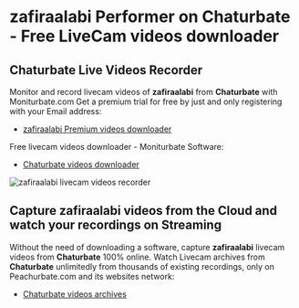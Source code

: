 # zafiraalabi Performer on Chaturbate - Free LiveCam videos downloader

## Chaturbate Live Videos Recorder

Monitor and record livecam videos of **zafiraalabi** from **Chaturbate** with Moniturbate.com
Get a premium trial for free by just and only registering with your Email address:
* [zafiraalabi Premium videos downloader](https://moniturbate.com/request-demo-licence-key.html)

Free livecam videos downloader - Moniturbate Software:
* [Chaturbate videos downloader](https://moniturbate.com/moniturbate-download-software.html)

![zafiraalabi livecam videos recorder](https://peachurnet.com/templates/moniturbate-software.png)


## Capture zafiraalabi videos from the Cloud and watch your recordings on Streaming

Without the need of downloading a software, capture **zafiraalabi** livecam videos from **Chaturbate** 100% online.
Watch Livecam archives from **Chaturbate** unlimitedly from thousands of existing recordings, only on Peachurbate.com and its websites network:
* [Chaturbate videos archives](https://peachurnet.com/)